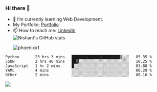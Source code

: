 ### Hi there 👋

<!--
**phoenixx1/phoenixx1** is a ✨ _special_ ✨ repository because its `README.md` (this file) appears on your GitHub profile.

Here are some ideas to get you started:

- 🔭 I’m currently working on ...
- 🌱 I’m currently learning ...
- 👯 I’m looking to collaborate on ...
- 🤔 I’m looking for help with ...
- 💬 Ask me about ...
- 📫 How to reach me: ...
- 😄 Pronouns: ...
- ⚡ Fun fact: ...
-->
- 🌱 I’m currently learning Web Development.
- My Portfolio: [Portfolio](https://phoenixx1.github.io/)
- 📫 How to reach me: [LinkedIn](https://www.linkedin.com/in/nishant-saxena-2609/)  
![Nishant's GitHub stats](https://github-readme-stats.vercel.app/api?username=phoenixx1&count_private=true)<p><img align="center" src="https://github-readme-streak-stats.herokuapp.com/?user=phoenixx1&" alt="phoenixx1" /></p>  
<!--START_SECTION:waka-->

```text
Python       23 hrs 3 mins   █████████████████████▒░░░   85.35 %
JSON         2 hrs 46 mins   ██▓░░░░░░░░░░░░░░░░░░░░░░   10.25 %
JavaScript   1 hr 2 mins     █░░░░░░░░░░░░░░░░░░░░░░░░   03.88 %
YAML         4 mins          ░░░░░░░░░░░░░░░░░░░░░░░░░   00.29 %
Other        2 mins          ░░░░░░░░░░░░░░░░░░░░░░░░░   00.16 %
```

<!--END_SECTION:waka-->

![](https://komarev.com/ghpvc/?username=phoenixx1&style=plastic)

<!-- ![Visitor Count](https://profile-counter.glitch.me/phoenixx1/count.svg) -->
